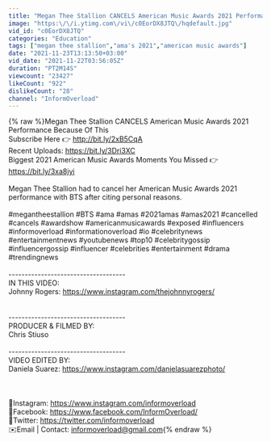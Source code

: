 ```yaml
---
title: "Megan Thee Stallion CANCELS American Music Awards 2021 Performance Because Of This"
image: "https:\/\/i.ytimg.com\/vi\/c0EorDX8JTQ\/hqdefault.jpg"
vid_id: "c0EorDX8JTQ"
categories: "Education"
tags: ["megan thee stallion","ama's 2021","american music awards"]
date: "2021-11-23T13:13:50+03:00"
vid_date: "2021-11-22T03:56:05Z"
duration: "PT2M14S"
viewcount: "23427"
likeCount: "922"
dislikeCount: "28"
channel: "InformOverload"
---
```

{% raw %}Megan Thee Stallion CANCELS American Music Awards 2021 Performance Because Of This<br />Subscribe Here 👉 <a rel="nofollow" target="blank" href="http://bit.ly/2xB5CqA">http://bit.ly/2xB5CqA</a><br />Recent Uploads: <a rel="nofollow" target="blank" href="https://bit.ly/3Dri3XC">https://bit.ly/3Dri3XC</a><br />Biggest 2021 American Music Awards Moments You Missed 👉 <a rel="nofollow" target="blank" href="https://bit.ly/3xa8jyi">https://bit.ly/3xa8jyi</a><br /><br />Megan Thee Stallion had to cancel her American Music Awards 2021 performance with BTS after citing personal reasons.  <br /><br />#megantheestallion #BTS #ama #amas #2021amas #amas2021 #cancelled #cancels #awardshow #americanmusicawards #exposed #influencers #informoverload #informationoverload #io #celebritynews #entertainmentnews #youtubenews #top10 #celebritygossip #influencergossip #influencer #celebrities #entertainment #drama #trendingnews<br /><br />------------------------------------<br />IN THIS VIDEO:<br />Johnny Rogers: <a rel="nofollow" target="blank" href="https://www.instagram.com/thejohnnyrogers/">https://www.instagram.com/thejohnnyrogers/</a><br /><br /><br />------------------------------------<br />PRODUCER &amp; FILMED BY:<br />Chris Stiuso<br /><br />------------------------------------<br />VIDEO EDITED BY:<br />Daniela Suarez: <a rel="nofollow" target="blank" href="https://www.instagram.com/danielasuarezphoto/">https://www.instagram.com/danielasuarezphoto/</a><br /> <br /><br /><br />📱Instagram: <a rel="nofollow" target="blank" href="https://www.instagram.com/informoverload">https://www.instagram.com/informoverload</a><br />📱Facebook: <a rel="nofollow" target="blank" href="https://www.facebook.com/InformOverload/">https://www.facebook.com/InformOverload/</a><br />📱Twitter: <a rel="nofollow" target="blank" href="https://twitter.com/informoverload">https://twitter.com/informoverload</a><br />✉️Email | Contact: informoverload@gmail.com{% endraw %}
